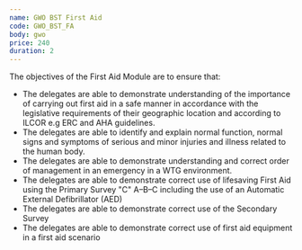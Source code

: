 ```yaml
---
name: GWO BST First Aid
code: GWO_BST_FA
body: gwo
price: 240
duration: 2
---
```


The objectives of the First Aid Module are to ensure that:

- The delegates are able to demonstrate understanding of the importance of carrying out first aid in a safe manner in accordance with the legislative requirements of their geographic location and according to ILCOR e.g ERC and AHA guidelines.  
- The delegates are able to identify and explain normal function, normal signs and symptoms of serious and minor injuries and illness related to the human body.
- The delegates are able to demonstrate understanding and correct order of management in an emergency in a WTG environment.
- The delegates are able to demonstrate correct use of lifesaving First Aid using the Primary Survey "C" A–B–C including the use of an Automatic External Defibrillator (AED)
- The delegates are able to demonstrate correct use of the Secondary Survey  
- The delegates are able to demonstrate correct use of first aid equipment in a first aid scenario
